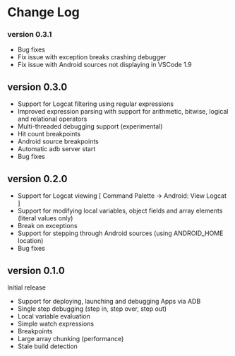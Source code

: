 # Change Log

### version 0.3.1
* Bug fixes
* Fix issue with exception breaks crashing debugger
* Fix issue with Android sources not displaying in VSCode 1.9

## version 0.3.0
* Support for Logcat filtering using regular expressions
* Improved expression parsing with support for arithmetic, bitwise, logical and relational operators
* Multi-threaded debugging support (experimental)
* Hit count breakpoints
* Android source breakpoints
* Automatic adb server start
* Bug fixes

## version 0.2.0
* Support for Logcat viewing [ Command Palette -> Android: View Logcat ]
* Support for modifying local variables, object fields and array elements (literal values only)
* Break on exceptions
* Support for stepping through Android sources (using ANDROID_HOME location)
* Bug fixes

## version 0.1.0
Initial release  
* Support for deploying, launching and debugging Apps via ADB
* Single step debugging (step in, step over, step out)
* Local variable evaluation
* Simple watch expressions
* Breakpoints
* Large array chunking (performance)
* Stale build detection